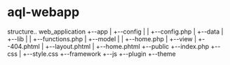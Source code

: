 # aql-webapp
 
structure..
web_application
 +--app
 |   +--config
 |   |   +--config.php
 |   +--data
 |   +--lib
 |   |   +--functions.php
 |   +--model
 |   |   +--home.php
 |   +--view
 |       +--404.phtml
 |       +--layout.phtml
 |       +--home.phtml
 +--public
     +--index.php
     +--css
     |   +--style.css
     +--framework
     +--js
     +--plugin
     +--theme
